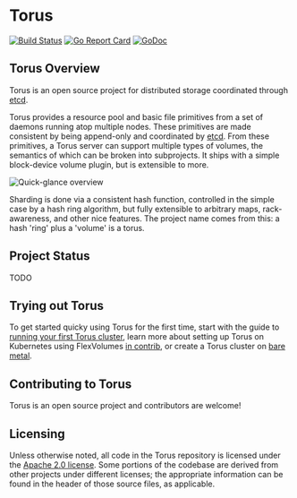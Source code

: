 # Torus
[![Build Status](https://travis-ci.org/coreos/torus.svg?branch=master)](https://travis-ci.org/coreos/torus)
[![Go Report Card](https://goreportcard.com/badge/github.com/coreos/torus)](https://goreportcard.com/report/github.com/coreos/torus)
[![GoDoc](https://godoc.org/github.com/coreos/torus?status.svg)](https://godoc.org/github.com/coreos/torus)

## Torus Overview

Torus is an open source project for distributed storage coordinated through [etcd](https://github.com/coreos/etcd).

Torus provides a resource pool and basic file primitives from a set of daemons running atop multiple nodes. These primitives are made consistent by being append-only and coordinated by [etcd](https://github.com/coreos/etcd). From these primitives, a Torus server can support multiple types of volumes, the semantics of which can be broken into subprojects. It ships with a simple block-device volume plugin, but is extensible to more.

![Quick-glance overview](Documentation/torus-overview.png)

Sharding is done via a consistent hash function, controlled in the simple case by a hash ring algorithm, but fully extensible to arbitrary maps, rack-awareness, and other nice features. The project name comes from this: a hash 'ring' plus a 'volume' is a torus. 

## Project Status

TODO

## Trying out Torus

To get started quicky using Torus for the first time, start with the guide to [running your first Torus cluster](Documentation/getting-started.md), learn more about setting up Torus on Kubernetes using FlexVolumes [in contrib](contrib/kubernetes), or create a Torus cluster on [bare metal](https://github.com/coreos/coreos-baremetal/blob/master/Documentation/torus.md).

## Contributing to Torus

Torus is an open source project and contributors are welcome!

## Licensing

Unless otherwise noted, all code in the Torus repository is licensed under the [Apache 2.0 license](LICENSE). Some portions of the codebase are derived from other projects under different licenses; the appropriate information can be found in the header of those source files, as applicable.
